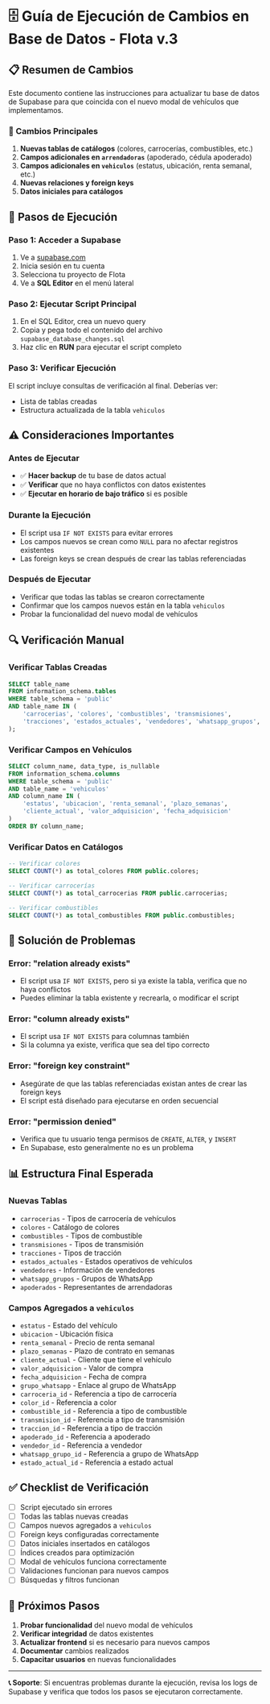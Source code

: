 # 🗄️ Guía de Ejecución de Cambios en Base de Datos - Flota v.3

## 📋 Resumen de Cambios

Este documento contiene las instrucciones para actualizar tu base de datos de Supabase para que coincida con el nuevo modal de vehículos que implementamos.

### 🔄 Cambios Principales

1. **Nuevas tablas de catálogos** (colores, carrocerías, combustibles, etc.)
2. **Campos adicionales en `arrendadoras`** (apoderado, cédula apoderado)
3. **Campos adicionales en `vehiculos`** (estatus, ubicación, renta semanal, etc.)
4. **Nuevas relaciones y foreign keys**
5. **Datos iniciales para catálogos**

## 🚀 Pasos de Ejecución

### **Paso 1: Acceder a Supabase**
1. Ve a [supabase.com](https://supabase.com)
2. Inicia sesión en tu cuenta
3. Selecciona tu proyecto de Flota
4. Ve a **SQL Editor** en el menú lateral

### **Paso 2: Ejecutar Script Principal**
1. En el SQL Editor, crea un nuevo query
2. Copia y pega todo el contenido del archivo `supabase_database_changes.sql`
3. Haz clic en **RUN** para ejecutar el script completo

### **Paso 3: Verificar Ejecución**
El script incluye consultas de verificación al final. Deberías ver:
- Lista de tablas creadas
- Estructura actualizada de la tabla `vehiculos`

## ⚠️ Consideraciones Importantes

### **Antes de Ejecutar**
- ✅ **Hacer backup** de tu base de datos actual
- ✅ **Verificar** que no haya conflictos con datos existentes
- ✅ **Ejecutar en horario de bajo tráfico** si es posible

### **Durante la Ejecución**
- El script usa `IF NOT EXISTS` para evitar errores
- Los campos nuevos se crean como `NULL` para no afectar registros existentes
- Las foreign keys se crean después de crear las tablas referenciadas

### **Después de Ejecutar**
- Verificar que todas las tablas se crearon correctamente
- Confirmar que los campos nuevos están en la tabla `vehiculos`
- Probar la funcionalidad del nuevo modal de vehículos

## 🔍 Verificación Manual

### **Verificar Tablas Creadas**
```sql
SELECT table_name 
FROM information_schema.tables 
WHERE table_schema = 'public' 
AND table_name IN (
    'carrocerias', 'colores', 'combustibles', 'transmisiones', 
    'tracciones', 'estados_actuales', 'vendedores', 'whatsapp_grupos', 'apoderados'
);
```

### **Verificar Campos en Vehículos**
```sql
SELECT column_name, data_type, is_nullable
FROM information_schema.columns 
WHERE table_schema = 'public' 
AND table_name = 'vehiculos'
AND column_name IN (
    'estatus', 'ubicacion', 'renta_semanal', 'plazo_semanas',
    'cliente_actual', 'valor_adquisicion', 'fecha_adquisicion'
)
ORDER BY column_name;
```

### **Verificar Datos en Catálogos**
```sql
-- Verificar colores
SELECT COUNT(*) as total_colores FROM public.colores;

-- Verificar carrocerías
SELECT COUNT(*) as total_carrocerias FROM public.carrocerias;

-- Verificar combustibles
SELECT COUNT(*) as total_combustibles FROM public.combustibles;
```

## 🐛 Solución de Problemas

### **Error: "relation already exists"**
- El script usa `IF NOT EXISTS`, pero si ya existe la tabla, verifica que no haya conflictos
- Puedes eliminar la tabla existente y recrearla, o modificar el script

### **Error: "column already exists"**
- El script usa `IF NOT EXISTS` para columnas también
- Si la columna ya existe, verifica que sea del tipo correcto

### **Error: "foreign key constraint"**
- Asegúrate de que las tablas referenciadas existan antes de crear las foreign keys
- El script está diseñado para ejecutarse en orden secuencial

### **Error: "permission denied"**
- Verifica que tu usuario tenga permisos de `CREATE`, `ALTER`, y `INSERT`
- En Supabase, esto generalmente no es un problema

## 📊 Estructura Final Esperada

### **Nuevas Tablas**
- `carrocerias` - Tipos de carrocería de vehículos
- `colores` - Catálogo de colores
- `combustibles` - Tipos de combustible
- `transmisiones` - Tipos de transmisión
- `tracciones` - Tipos de tracción
- `estados_actuales` - Estados operativos de vehículos
- `vendedores` - Información de vendedores
- `whatsapp_grupos` - Grupos de WhatsApp
- `apoderados` - Representantes de arrendadoras

### **Campos Agregados a `vehiculos`**
- `estatus` - Estado del vehículo
- `ubicacion` - Ubicación física
- `renta_semanal` - Precio de renta semanal
- `plazo_semanas` - Plazo de contrato en semanas
- `cliente_actual` - Cliente que tiene el vehículo
- `valor_adquisicion` - Valor de compra
- `fecha_adquisicion` - Fecha de compra
- `grupo_whatsapp` - Enlace al grupo de WhatsApp
- `carroceria_id` - Referencia a tipo de carrocería
- `color_id` - Referencia a color
- `combustible_id` - Referencia a tipo de combustible
- `transmision_id` - Referencia a tipo de transmisión
- `traccion_id` - Referencia a tipo de tracción
- `apoderado_id` - Referencia a apoderado
- `vendedor_id` - Referencia a vendedor
- `whatsapp_grupo_id` - Referencia a grupo de WhatsApp
- `estado_actual_id` - Referencia a estado actual

## ✅ Checklist de Verificación

- [ ] Script ejecutado sin errores
- [ ] Todas las tablas nuevas creadas
- [ ] Campos nuevos agregados a `vehiculos`
- [ ] Foreign keys configuradas correctamente
- [ ] Datos iniciales insertados en catálogos
- [ ] Índices creados para optimización
- [ ] Modal de vehículos funciona correctamente
- [ ] Validaciones funcionan para nuevos campos
- [ ] Búsquedas y filtros funcionan

## 🎯 Próximos Pasos

1. **Probar funcionalidad** del nuevo modal de vehículos
2. **Verificar integridad** de datos existentes
3. **Actualizar frontend** si es necesario para nuevos campos
4. **Documentar** cambios realizados
5. **Capacitar usuarios** en nuevas funcionalidades

---

**📞 Soporte**: Si encuentras problemas durante la ejecución, revisa los logs de Supabase y verifica que todos los pasos se ejecutaron correctamente.
